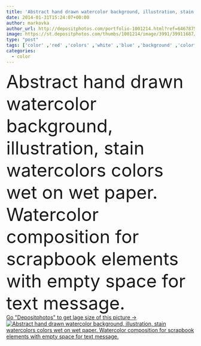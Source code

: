 ```yaml
---
title: 'Abstract hand drawn watercolor background, illustration, stain w'
date: 2014-01-31T15:24:07+00:00
author: markovka
author_url: http://depositphotos.com/portfolio-1001214.html?ref=64678756
image: https://st.depositphotos.com/thumbs/1001214/image/3991/39911687/api_thumb_450.jpg?forcejpeg=true
type: "post"
tags: ['color' ,'red' ,'colors' ,'white' ,'blue' ,'background' ,'colorful' ,'on' ,'graphic' ,'element' ,'illustration' ,'design' ,'paper' ,'space' ,'decoration' ,'decorative' ,'bright' ,'empty' ,'art' ,'wet' ,'abstract' ,'texture' ,'water' ,'flower' ,'vivid' ,'pattern' ,'creativity' ,'grunge' ,'scrapbook' ,'vintage' ,'hand' ,'modern' ,'watercolor' ,'ink' ,'paint' ,'splash' ,'dye' ,'violet' ,'rainbow' ,'pink' ,'elements' ,'backdrop' ,'creative' ,'purple' ,'flow' ,'stain' ,'text' ,'with' ,'brush' ,'wallpaper' ]
categories: 
  - color
---
```

<div aling="center">
            <font size="60"> Abstract hand drawn watercolor background, illustration, stain watercolors colors wet on wet paper. Watercolor composition for scrapbook elements with empty space for text message.</font>   
</div>
<div>
    <a href='https://depositphotos.com/39911687/stock-photo-abstract-hand-drawn-watercolor-background.html?ref=64678756' target=_blank > Go "Depositphotos" to get lage size of this picture ->
        <img href='https://depositphotos.com/39911687/stock-photo-abstract-hand-drawn-watercolor-background.html?ref=64678756' src='https://st.depositphotos.com/1001214/3991/i/950/depositphotos_39911687-stock-photo-abstract-hand-drawn-watercolor-background.jpg?forcejpeg=true' alt='Abstract hand drawn watercolor background, illustration, stain watercolors colors wet on wet paper. Watercolor composition for scrapbook elements with empty space for text message.' >
    </a>
</div>
